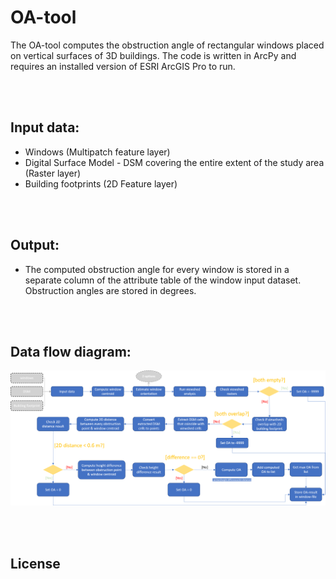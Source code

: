 # OA-tool
The OA-tool computes the obstruction angle of rectangular windows placed on vertical surfaces of 3D buildings. The code is written in ArcPy and requires an installed version of ESRI ArcGIS Pro to run.   

<br>
<br>

## Input data:
- Windows (Multipatch feature layer)
- Digital Surface Model - DSM covering the entire extent of the study area (Raster layer)
- Building footprints (2D Feature layer)

<br>
<br>

## Output:
- The computed obstruction angle for every window is stored in a separate column of the attribute table of the window input dataset. Obstruction angles are stored in degrees.


<br>
<br>

## Data flow diagram:

<img src="img/OA_tool_schema.png"></img>

<br>
<br>

## License
